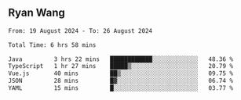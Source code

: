 ## Ryan Wang

<!--START_SECTION:waka-->

```txt
From: 19 August 2024 - To: 26 August 2024

Total Time: 6 hrs 58 mins

Java         3 hrs 22 mins   ████████████░░░░░░░░░░░░░   48.36 %
TypeScript   1 hr 27 mins    █████▒░░░░░░░░░░░░░░░░░░░   20.79 %
Vue.js       40 mins         ██▒░░░░░░░░░░░░░░░░░░░░░░   09.75 %
JSON         28 mins         █▓░░░░░░░░░░░░░░░░░░░░░░░   06.74 %
YAML         15 mins         █░░░░░░░░░░░░░░░░░░░░░░░░   03.77 %
```

<!--END_SECTION:waka-->
